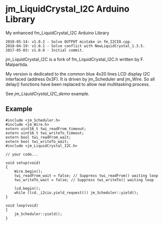 <!--

2017-05-03: Initial commit.

Licence: LGPL v3

Author: Jean-Marc Paratte
Email: jean-marc@paratte.ch

-->

# jm_LiquidCrystal_I2C Arduino Library

My enhanced fm_LiquidCrystal_I2C Arduino Library 

````
2018-05-14: v1.0.2 - Solve OUTPUT mistake in fm_I2CIO.cpp.
2018-04-19: v1.0.1 - Solve conflict with NewLiquidCrystal_1.3.5.
2017-05-03: v1.0.0 - Initial commit.
````

jm_LiquidCrystal_I2C is a fork of fm_LiquidCrystal_I2C.h written by F. Malpartida.

My version is dedicated to the common blue 4x20 lines LCD display I2C interfaced (address 0x3F).
It is driven by jm_Scheduler and jm_Wire. 
So all delay() functions have been replaced to allow real multitasking process.

See _jm_LiquidCrystal_I2C_demo_ example.

## Example

    #include <jm_Scheduler.h>
    #include <jm_Wire.h>
    extern uint16_t twi_readFrom_timeout;
    extern uint16_t twi_writeTo_timeout;
    extern bool twi_readFrom_wait;
    extern bool twi_writeTo_wait;
    #include <jm_LiquidCrystal_I2C.h>
  
    // your code...
  
    void setup(void)
    {
	    Wire.begin();
	    twi_readFrom_wait = false; // Suppress twi_readFrom() waiting loop
	    twi_writeTo_wait = false; // Suppress twi_writeTo() waiting loop

	    lcd.begin();
	    while (lcd._i2cio.yield_request()) jm_Scheduler::yield();
    }
  
    void loop(void)
    {
	    jm_Scheduler::yield();
    }

